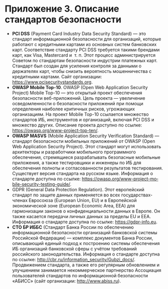 # Приложение 3. Описание стандартов безопасности

  <ul>
    <li><strong>PCI DSS</strong> (Payment Card Industry Data Security Standard) — это стандарт информационной безопасности для организаций, которые работают с кредитными картами из основных систем банковских карт. Соответствие стандарту PCI DSS требуется такими брендами карт, как Visa, Mastercard и  т. п. Этот процесс администрируется Советом по стандартам безопасности индустрии платежных карт. Стандарт был создан для усиления контроля за данными о держателях карт, чтобы снизить вероятность мошенничества с кредитными картами. Сайт организации: <a href="https://www.pcisecuritystandards.org">https://www.pcisecuritystandards.org</a>.</li>
    <li><strong>OWASP <a name="_Hlk51240362">Mobile</a> Top-10</strong>. OWASP (Open Web Application Security Project) Mobile Top-10 — это открытый проект обеспечения безопасности веб-приложений. Цель проекта — увеличение осведомленности о безопасности приложений при помощи определения наиболее критичных рисков, угрожающих организациям. На проект Mobile Top-10 ссылается множество стандартов ИБ, инструментов и организаций, включая PCI DSS и множество других. Описание проекта доступно по ссылке: <a href="https://owasp.org/www-project-top-ten/">https://owasp.org/www-project-top-ten/</a>.</li>
    <li><strong>OWASP MASVS</strong> (Mobile Application Security Verification Standard) — стандарт безопасности мобильных приложений от OWASP (Open Web Application Security Project). Этот стандарт могут использовать архитекторы и разработчики мобильного программного обеспечения, стремящиеся разрабатывать безопасные мобильные приложения, а также тестировщики и инженеры по ИБ для обеспечения полноты и согласованности результатов тестирования. Существует версия стандарта на русском языке. Информация о стандарте доступна по ссылке: <a href="https://owasp.org/www-project-mobile-security-testing-guide/"><span lang="EN-US">https</span>://<span lang="EN-US">owasp</span>.<span lang="EN-US">org</span>/<span lang="EN-US">www</span>-<span lang="EN-US">project</span>-<span lang="EN-US">mobile</span>-<span lang="EN-US">security</span>-<span lang="EN-US">testing</span>-<span lang="EN-US">guide</span>/</a>.</li>
    <li>GDPR (General Data Protection Regulation). Этот европейский стандарт по защите данных применяется во всех государствах-членах Евросоюза (European Union, EU) и в Европейской экономической зоне (European Economic Area, EEA) для гармонизации законов о конфиденциальности данных в Европе. Он также касается передачи личных данных за пределы EU и EEA. Информация о стандарте доступна по ссылке: <a href="https://gdpr-info.eu">https://gdpr-info.eu</a>.</li>
    <li><strong>СТО БР ИББС</strong> (Стандарт Банка России по обеспечению информационной безопасности организаций банковской системы Российской Федерации) — комплекс документов Банка России, описывающий единый подход к построению системы обеспечения ИБ организаций банковской сферы с учётом требований российского законодательства. Информация о стандарте доступна по ссылке: <a href="http://cbr.ru/information_security/Gubzi_docs/"><span lang="EN-US">http</span>://<span lang="EN-US">cbr</span>.<span lang="EN-US">ru</span>/<span lang="EN-US">information</span>_<span lang="EN-US">security</span>/<span lang="EN-US">Gubzi</span>_<span lang="EN-US">docs</span>/</a>. Продвижением стандарта, а также его регулярным обновлением и улучшением занимается некоммерческое партнерство Ассоциация пользователей стандартов по информационной безопасности «АБИСС» (сайт организации: <a href="http://www.abiss.ru">http://www.abiss.ru</a>).</li>
  </ul>
  <p> </p>
</body>
</html>